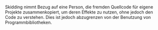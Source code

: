 Skidding nimmt Bezug auf eine Person, die fremden Quellcode für eigene Projekte zusammenkopiert, um deren Effekte zu nutzen, ohne jedoch den Code zu verstehen. Dies ist jedoch abzugrenzen von der Benutzung von Programmbibliotheken. 
